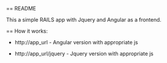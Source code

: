 == README

This a simple RAILS app with Jquery and Angular as a frontend.

== How it works:


* http://app_url - Angular version with appropriate js

* http://app_url/jquery - Jquery version with appropriate js



